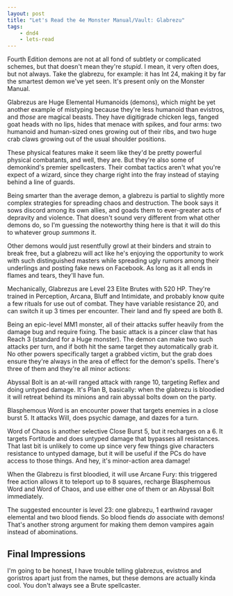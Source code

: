 ```yaml
---
layout: post
title: "Let's Read the 4e Monster Manual/Vault: Glabrezu"
tags:
    - dnd4
    - lets-read
---
```


Fourth Edition demons are not at all fond of subtlety or complicated schemes,
but that doesn't mean they're _stupid_. I mean, it very often does, but not
always. Take the glabrezu, for example: it has Int 24, making it by far the
smartest demon we've yet seen. It's present only on the Monster Manual.

Glabrezus are Huge Elemental Humanoids (demons), which might be yet another
example of mistyping because they're less humanoid than evistros, and _those_
are magical beasts. They have digitigrade chicken legs, fanged goat heads with
no lips, hides that menace with spikes, and four arms: two humanoid and
human-sized ones growing out of their ribs, and two huge crab claws growing out
of the usual shoulder positions.

These physical features make it seem like they'd be pretty powerful physical
combatants, and well, they are. But they're also some of demonkind's premier
spellcasters. Their combat tactics aren't what you're expect of a wizard, since
they charge right into the fray instead of staying behind a line of guards.

Being smarter than the average demon, a glabrezu is partial to slightly more
complex strategies for spreading chaos and destruction. The book says it sows
discord among its own allies, and goads them to ever-greater acts of depravity
and violence. That doesn't sound very different from what other demons do, so
I'm guessing the noteworthy thing here is that it will do this to whatever group
_summons_ it.

Other demons would just resentfully growl at their binders and strain to break
free, but a glabrezu will act like he's enjoying the opportunity to work with
such distinguished masters while spreading ugly rumors among their underlings
and posting fake news on Facebook. As long as it all ends in flames and tears,
they'll have fun.

Mechanically, Glabrezus are Level 23 Elite Brutes with 520 HP. They're trained
in Perception, Arcana, Bluff and Intimidate, and probably know quite a few
rituals for use out of combat. They have variable resistance 20, and can switch
it up 3 times per encounter. Their land and fly speed are both 8.

Being an epic-level MM1 monster, all of their attacks suffer heavily from the
damage bug and require fixing. The basic attack is a pincer claw that has Reach
3 (standard for a Huge monster). The demon can make two such attacks per turn,
and if both hit the same target they automatically grab it. No other powers
specifically target a grabbed victim, but the grab does ensure they're always in
the area of effect for the demon's spells. There's three of them and they're all
minor actions:

Abyssal Bolt is an at-will ranged attack with range 10, targeting Reflex and
doing untyped damage. It's Plan B, basically: when the glabrezu is bloodied it
will retreat behind its minions and rain abyssal bolts down on the party.

Blasphemous Word is an encounter power that targets enemies in a close burst 5.
It attacks Will, does psychic damage, and dazes for a turn.

Word of Chaos is another selective Close Burst 5, but it recharges on a 6. It
targets Fortitude and does untyped damage that bypasses all resistances. That
last bit is unlikely to come up since very few things give characters resistance
to untyped damage, but it will be useful if the PCs do have access to those
things. And hey, it's minor-action area damage!

When the Glabrezu is first bloodied, it will use Arcane Fury: this triggered
free action allows it to teleport up to 8 squares, recharge Blasphemous Word and
Word of Chaos, and use either one of them or an Abyssal Bolt immediately.

The suggested encounter is level 23: one glabrezu, 1 earthwind ravager elemental
and two blood fiends. So blood fiends _do_ associate with demons! That's another
strong argument for making them demon vampires again instead of abominations.

## Final Impressions

I'm going to be honest, I have trouble telling glabrezus, evistros and goristros
apart just from the names, but these demons are actually kinda cool. You don't
always see a Brute spellcaster.
